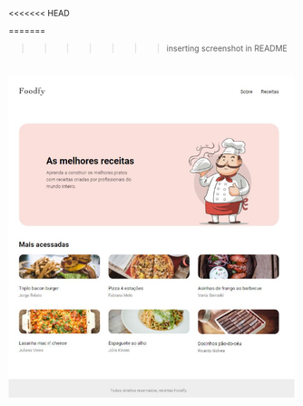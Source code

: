 <<<<<<< HEAD

=======
>>>>>>> inserting screenshot in README
<h1 align="center"> 
    <img src="public/screeshot_foodfy.JPG" alt="Screenshot - Foodfy" > 
</h1>

